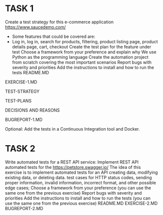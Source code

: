 # TASK 1
Create a test strategy for this e-commerce application https://www.saucedemo.com/
- Some features that could be covered are:
- Log in, log in, search for products, filtering, product listing page, product details page, cart, checkout
Create the test plan for the feature under test
Choose a framework from your preference and explain why
We use Python as the programming language
Create the automation project from scratch covering the most important scenarios
Report bugs with severity and priorities
Add the instructions to install and how to run the tests
README.MD 

EXERCISE-1.MD 

TEST-STRATEGY 

TEST-PLANS 

DECISIONS AND REASONS 

BUGREPORT-1.MD 

Optional: Add the tests in a Continuous Integration tool and Docker.

# TASK 2
Write automated tests for a REST API service:
Implement REST API automated tests for the https://petstore.swagger.io/
The idea of this exercise is to implement automated tests for an API
creating data, modifying existing data, or deleting data.
test cases for HTTP status codes, sending proper information, invalid information, incorrect format, and other possible edge cases;
Choose a framework from your preference (you can use the same one from the previous exercise)
Report bugs with severity and priorities
Add the instructions to install and how to run the tests (you can use the same one from the previous exercise)
README.MD
EXERCISE-2.MD
BUGREPORT-2.MD